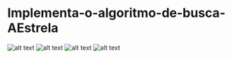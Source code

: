 # Implementa-o-algoritmo-de-busca-AEstrela
![alt text](https://github.com/GuilhermeFaioli/Implementa-o-algoritmo-de-busca-AEstrela/blob/master/Trabalho%20-%20Busca%20Heur%C3%ADstica_page-0001.jpg)
![alt text](https://github.com/GuilhermeFaioli/Implementa-o-algoritmo-de-busca-AEstrela/blob/master/Trabalho%20-%20Busca%20Heur%C3%ADstica_page-0002.jpg)
![alt text](https://github.com/GuilhermeFaioli/Implementa-o-algoritmo-de-busca-AEstrela/blob/master/Trabalho%20-%20Busca%20Heur%C3%ADstica_page-0003.jpg)
![alt text](https://github.com/GuilhermeFaioli/Implementa-o-algoritmo-de-busca-AEstrela/blob/master/Trabalho%20-%20Busca%20Heur%C3%ADstica_page-0004.jpg)
